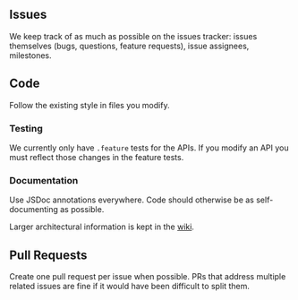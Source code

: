 ## Issues

We keep track of as much as possible on the issues tracker: issues themselves (bugs, questions, feature requests), issue assignees, milestones.


## Code

Follow the existing style in files you modify.

### Testing

We currently only have `.feature` tests for the APIs.
If you modify an API you must reflect those changes in the feature tests.

### Documentation

Use JSDoc annotations everywhere. Code should otherwise be as self-documenting as possible.

Larger architectural information is kept in the [wiki](https://github.com/JoshuaKGoldberg/intern-assassins/wiki).


## Pull Requests

Create one pull request per issue when possible.
PRs that address multiple related issues are fine if it would have been difficult to split them.